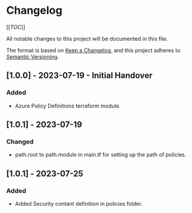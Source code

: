 # Changelog

[[_TOC_]]

All notable changes to this project will be documented in this file.

The format is based on [Keep a Changelog](https://keepachangelog.com/en/1.0.0/),
and this project adheres to [Semantic Versioning](https://semver.org/spec/v2.0.0.html).

<!-- ## [Unreleased]
### Added
### Changed
### Removed -->
## [1.0.0] - 2023-07-19 - Initial Handover

### Added

- Azure Policy Definitions terraform module.

## [1.0.1] - 2023-07-19

### Changed

- path.root to path.module in main.tf for setting up the path of policies.

## [1.0.1] - 2023-07-25

### Added

- Added Security contant definition in policies folder.
